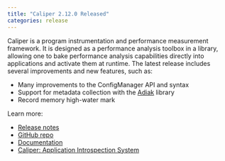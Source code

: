 ```yaml
---
title: "Caliper 2.12.0 Released"
categories: release
---
```


Caliper is a program instrumentation and performance measurement framework. It is designed as a performance analysis toolbox in a library, allowing one to bake performance analysis capabilities directly into applications and activate them at runtime. The latest release includes several improvements and new features, such as:
- Many improvements to the ConfigManager API and syntax
- Support for metadata collection with the [Adiak](https://github.com/LLNL/Adiak) library
- Record memory high-water mark

Learn more:
- [Release notes](https://github.com/LLNL/Caliper/releases/tag/v2.2.0)
- [GitHub repo](https://github.com/LLNL/Caliper)
- [Documentation](https://llnl.github.io/Caliper/)
- [Caliper: Application Introspection System](https://computing.llnl.gov/projects/caliper)
